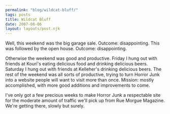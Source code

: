 ```yaml
---
permalink: "blog/wildcat-bluff/"
tags: posts
title: Wildcat Bluff
date: 2007-08-06
layout: layouts/post.njk
---
```


Well, this weekend was the big garage sale. Outcome: disappointing. This was followed by the open house. Outcome: disappointing.

Otherwise the weekend was good and productive. Friday I hung out with friends at Kouri's eating delicious food and drinking delicious beers. Saturday I hung out with friends at Kelleher's drinking delicious beers. The rest of the weekend was all sorts of productive, trying to turn Horror Junk into a website people will want to visit more than once. Mission: mostly accomplished, with more good additions and improvements to come.

I've only got a few precious weeks to make Horror Junk a respectable site for the moderate amount of traffic we'll pick up from Rue Morgue Magazine. We're getting there, slowly but surely.